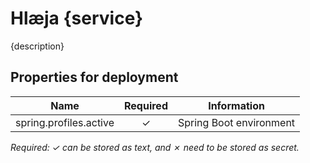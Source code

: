 # Hlæja {service}

{description}

## Properties for deployment

| Name                   | Required | Information             |
|------------------------|:--------:|-------------------------|
| spring.profiles.active | &check;  | Spring Boot environment |

*Required: &check; can be stored as text, and &cross; need to be stored as secret.*
